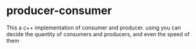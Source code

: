 # producer-consumer
This a c++ implementation of consumer and producer.
using <thread>
you can decide the quantity of consumers and producers, and even the speed of them
